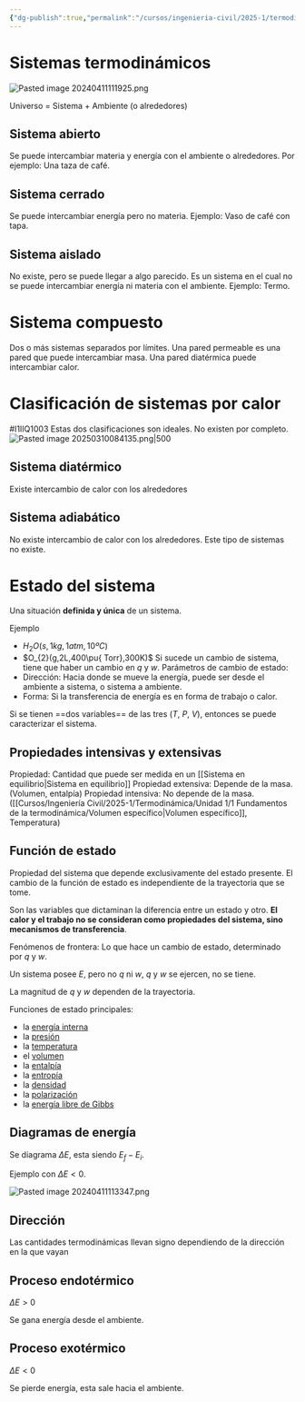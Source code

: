 ```yaml
---
{"dg-publish":true,"permalink":"/cursos/ingenieria-civil/2025-1/termodinamica/unidad-1/1-fundamentos-de-la-termodinamica/sistemas-termodinamicos-estado-de-un-sistema-y-funcion-de-estado/","tags":["I1IIQ1003"]}
---
```



# Sistemas termodinámicos

![Pasted image 20240411111925.png](/img/user/Cursos/Ingenier%C3%ADa%20Civil/2024-1/Qu%C3%ADmica%20para%20Ingenier%C3%ADa/4%20Termoqu%C3%ADmica.%20Energ%C3%ADa%20y%20Quim%C3%ADca/attachments/Pasted%20image%2020240411111925.png)

Universo = Sistema + Ambiente (o alrededores)
## Sistema abierto

Se puede intercambiar materia y energía con el ambiente o alrededores. Por ejemplo: Una taza de café.

## Sistema cerrado

Se puede intercambiar energía pero no materia. Ejemplo: Vaso de café con tapa.

## Sistema aislado

No existe, pero se puede llegar a algo parecido. Es un sistema en el cual no se puede intercambiar energía ni materia con el ambiente. Ejemplo: Termo.
# Sistema compuesto
Dos o más sistemas separados por límites. Una pared permeable es una pared que puede intercambiar masa. Una pared diatérmica puede intercambiar calor.

# Clasificación de sistemas por calor
#I1IIQ1003
Estas dos clasificaciones son ideales. No existen por completo.
![Pasted image 20250310084135.png|500](/img/user/Cursos/Ingenier%C3%ADa%20Civil/2024-1/Qu%C3%ADmica%20para%20Ingenier%C3%ADa/4%20Termoqu%C3%ADmica.%20Energ%C3%ADa%20y%20Quim%C3%ADca/attachments/Pasted%20image%2020250310084135.png)
## Sistema diatérmico
Existe intercambio de calor con los alrededores
## Sistema adiabático
No existe intercambio de calor con los alrededores. Este tipo de sistemas no existe.

# Estado del sistema

Una situación **definida y única** de un sistema.

Ejemplo

- $H_{2}O (s,1kg,1atm,10ºC)$
- $O_{2}(g,2L,400\pu{  Torr},300K)$
Si sucede un cambio de sistema, tiene que haber un cambio en $q$ y $w$.
Parámetros de cambio de estado:
- Dirección: Hacia donde se mueve la energía, puede ser desde el ambiente a sistema, o sistema a ambiente.
- Forma: Si la transferencia de energía es en forma de trabajo o calor.

Si se tienen ==dos variables== de las tres ($T$, $P$, $V$), entonces se puede caracterizar el sistema.
## Propiedades intensivas y extensivas
Propiedad: Cantidad que puede ser medida en un [[Sistema en equilibrio\|Sistema en equilibrio]]
Propiedad extensiva: Depende de la masa. (Volumen, entalpía) 
Propiedad intensiva: No depende de la masa. ([[Cursos/Ingeniería Civil/2025-1/Termodinámica/Unidad 1/1 Fundamentos de la termodinámica/Volumen específico\|Volumen específico]], Temperatura)
## Función de estado

Propiedad del sistema que depende exclusivamente del estado presente. El cambio de la función de estado es independiente de la trayectoria que se tome.

Son las variables que dictaminan la diferencia entre un estado y otro. **El calor y el trabajo no se consideran como propiedades del sistema, sino mecanismos de transferencia**.

Fenómenos de frontera: Lo que hace un cambio de estado, determinado por $q$ y $w$.

Un sistema posee $E$, pero no $q$ ni $w$, $q$ y $w$ se ejercen, no se tiene.

La magnitud de $q$ y $w$ dependen de la trayectoria.

Funciones de estado principales:

- la [energía interna](https://es.wikipedia.org/wiki/Energ%C3%ADa_interna "Energía interna")
- la [presión](https://es.wikipedia.org/wiki/Presi%C3%B3n "Presión")
- la [temperatura](https://es.wikipedia.org/wiki/Temperatura "Temperatura")
- el [volumen](https://es.wikipedia.org/wiki/Volumen "Volumen")
- la [entalpía](https://es.wikipedia.org/wiki/Entalp%C3%ADa "Entalpía")
- la [entropía](https://es.wikipedia.org/wiki/Entrop%C3%ADa "Entropía")
- la [densidad](https://es.wikipedia.org/wiki/Densidad "Densidad")
- la [polarización](https://es.wikipedia.org/wiki/Polarizaci%C3%B3n_el%C3%A9ctrica "Polarización eléctrica")
- la [energía libre de Gibbs](https://es.wikipedia.org/wiki/Energ%C3%ADa_libre_de_Gibbs "Energía libre de Gibbs")
## Diagramas de energía

Se diagrama $\Delta E$, esta siendo $E_{f}-E_{i}$.

Ejemplo con $\Delta E<0$.

![Pasted image 20240411113347.png](/img/user/Cursos/Ingenier%C3%ADa%20Civil/2024-1/Qu%C3%ADmica%20para%20Ingenier%C3%ADa/4%20Termoqu%C3%ADmica.%20Energ%C3%ADa%20y%20Quim%C3%ADca/attachments/Pasted%20image%2020240411113347.png)

## Dirección

Las cantidades termodinámicas llevan signo dependiendo de la dirección en la que vayan

## Proceso endotérmico

$\Delta E>0$

Se gana energía desde el ambiente.

## Proceso exotérmico

$\Delta E<0$

Se pierde energía, esta sale hacia el ambiente.